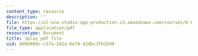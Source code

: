 ```yaml
---
content_type: resource
description: ''
file: https://ol-ocw-studio-app-production.s3.amazonaws.com/courses/6-006-introduction-to-algorithms-spring-2020/0d6680dcc57a241a6e7461dbc3fb1bd9_KlQiwkhLBg0.pdf
file_type: application/pdf
resourcetype: Document
title: 3play pdf file
uid: 0d6680dc-c57a-241a-6e74-61dbc3fb1bd9
---
```

